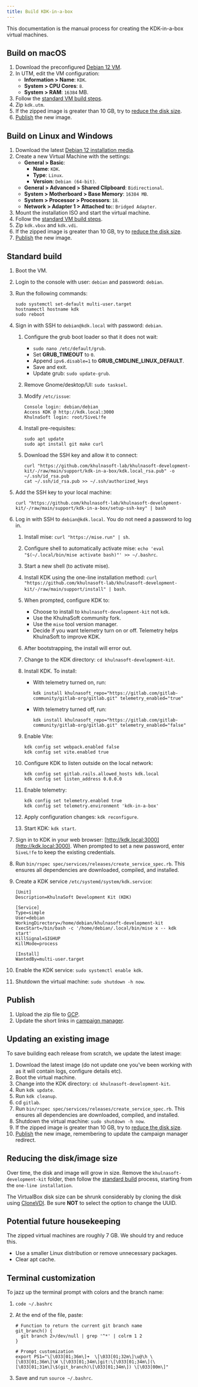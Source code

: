 ```yaml
---
title: Build KDK-in-a-box
---
```


This documentation is the manual process for creating the KDK-in-a-box virtual machines.

## Build on macOS

1. Download the preconfigured [Debian 12 VM](https://mac.getutm.app/gallery/debian-12).
1. In UTM, edit the VM configuration:
   - **Information > Name**: `KDK`.
   - **System > CPU Cores**: `8`.
   - **System > RAM**: `16384` MB.
1. Follow the [standard VM build steps](#standard-build).
1. Zip `kdk.utm`.
1. If the zipped image is greater than 10 GB, try to [reduce the disk size](#reducing-the-diskimage-size).
1. [Publish](#publish) the new image.

## Build on Linux and Windows

1. Download the latest [Debian 12 installation media](https://cdimage.debian.org/debian-cd/current/amd64/iso-cd/).
1. Create a new Virtual Machine with the settings:
   - **General > Basic**:
     - **Name**: `KDK`.
     - **Type**: `Linux`.
     - **Version**: `Debian (64-bit)`.
   - **General > Advanced > Shared Clipboard**: `Bidirectional`.
   - **System > Motherboard > Base Memory**: `16384 MB`.
   - **System > Processor > Processors**: `18`.
   - **Network > Adapter 1 > Attached to:**: `Bridged Adapter`.
1. Mount the installation ISO and start the virtual machine.
1. Follow the [standard VM build steps](#standard-build).
1. Zip `kdk.vbox` and `kdk.vdi`.
1. If the zipped image is greater than 10 GB, try to [reduce the disk size](#reducing-the-diskimage-size).
1. [Publish](#publish) the new image.

## Standard build

1. Boot the VM.
1. Login to the console with user: `debian` and password: `debian`.
1. Run the following commands:

   ```shell
   sudo systemctl set-default multi-user.target
   hostnamectl hostname kdk
   sudo reboot
   ```

1. Sign in with SSH to `debian@kdk.local` with password: `debian`.
   1. Configure the grub boot loader so that it does not wait:
      - `sudo nano /etc/default/grub`.
      - Set **GRUB_TIMEOUT** to `0`.
      - Append `ipv6.disable=1` to **GRUB_CMDLINE_LINUX_DEFAULT**.
      - Save and exit.
      - Update grub: ```sudo update-grub```.
   1. Remove Gnome/desktop/UI: ```sudo tasksel```.
   1. Modify `/etc/issue`:

      ```plaintext
      Console login: debian/debian
      Access KDK @ http://kdk.local:3000
      KhulnaSoft login: root/5iveL!fe
      ```

   1. Install pre-requisites:

      ```shell
      sudo apt update
      sudo apt install git make curl
      ```

   1. Download the SSH key and allow it to connect:

      ```shell
      curl "https://github.com/khulnasoft-lab/khulnasoft-development-kit/-/raw/main/support/kdk-in-a-box/kdk.local_rsa.pub" -o ~/.ssh/id_rsa.pub
      cat ~/.ssh/id_rsa.pub >> ~/.ssh/authorized_keys
      ```

1. Add the SSH key to your local machine:

   ```shell
   curl "https://github.com/khulnasoft-lab/khulnasoft-development-kit/-/raw/main/support/kdk-in-a-box/setup-ssh-key" | bash
   ```

1. Log in with SSH to `debian@kdk.local`. You do not need a password to log in.
   1. Install mise: ```curl "https://mise.run" | sh```.
   1. Configure shell to automatically activate mise: ```echo 'eval "$(~/.local/bin/mise activate bash)"' >> ~/.bashrc```.
   1. Start a new shell (to activate mise).
   1. Install KDK using the one-line installation method: ```curl "https://github.com/khulnasoft-lab/khulnasoft-development-kit/-/raw/main/support/install" | bash```.
   1. When prompted, configure KDK to:
      - Choose to install to `khulnasoft-development-kit` not `kdk`.
      - Use the KhulnaSoft community fork.
      - Use the `mise` tool version manager.
      - Decide if you want telemetry turn on or off. Telemetry helps KhulnaSoft to improve KDK.
   1. After bootstrapping, the install will error out.
   1. Change to the KDK directory: ```cd khulnasoft-development-kit```.
   1. Install KDK. To install:
      - With telemetry turned on, run:
    
        ```shell
        kdk install khulnasoft_repo="https://gitlab.com/gitlab-community/gitlab-org/gitlab.git" telemetry_enabled="true"
        ```

      - With telemetry turned off, run:

        ```shell
        kdk install khulnasoft_repo="https://gitlab.com/gitlab-community/gitlab-org/gitlab.git" telemetry_enabled="false"
        ```

   1. Enable Vite:

      ```shell
      kdk config set webpack.enabled false
      kdk config set vite.enabled true
      ```

   1. Configure KDK to listen outside on the local network:

      ```shell
      kdk config set gitlab.rails.allowed_hosts kdk.local
      kdk config set listen_address 0.0.0.0
      ```

   1. Enable telemetry:

      ```shell
      kdk config set telemetry.enabled true
      kdk config set telemetry.environment 'kdk-in-a-box'
      ```

   1. Apply configuration changes: ```kdk reconfigure```.
   1. Start KDK: ```kdk start```.
1. Sign in to KDK in your web browser: [http://kdk.local:3000](http://kdk.local:3000).
   When prompted to set a new password, enter `5iveL!fe` to keep the existing credentials.
1. Run `bin/rspec spec/services/releases/create_service_spec.rb`.
   This ensures all dependencies are downloaded, compiled, and installed.
1. Create a KDK service `/etc/systemd/system/kdk.service`:

   ```plaintext
   [Unit]
   Description=KhulnaSoft Development Kit (KDK)
   
   [Service]
   Type=simple
   User=debian
   WorkingDirectory=/home/debian/khulnasoft-development-kit
   ExecStart=/bin/bash -c '/home/debian/.local/bin/mise x -- kdk start'
   KillSignal=SIGHUP
   KillMode=process
   
   [Install]
   WantedBy=multi-user.target
   ```

1. Enable the KDK service: ```sudo systemctl enable kdk```.
1. Shutdown the virtual machine: `sudo shutdown -h now`.

## Publish

1. Upload the zip file to [GCP](https://console.cloud.google.com/storage/browser/contributor-success-public).
1. Update the short links in [campaign manager](https://campaign-manager.gitlab.com/campaigns/view/94).

## Updating an existing image

To save building each release from scratch, we update the latest image:

1. Download the latest image (do not update one you've been working with as it will contain logs, configure details etc).
1. Boot the virtual machine.
1. Change into the KDK directory: `cd khulnasoft-development-kit`.
1. Run `kdk update`.
1. Run `kdk cleanup`.
1. cd `gitlab`.
1. Run `bin/rspec spec/services/releases/create_service_spec.rb`.
   This ensures all dependencies are downloaded, compiled, and installed.
1. Shutdown the virtual machine: `sudo shutdown -h now`.
1. If the zipped image is greater than 10 GB, try to [reduce the disk size](#reducing-the-diskimage-size).
1. [Publish](#publish) the new image, remembering to update the campaign manager redirect.

## Reducing the disk/image size

Over time, the disk and image will grow in size.
Remove the `khulnasoft-development-kit` folder,
then follow the [standard build](#standard-build) process,
starting from the `one-line installation`.

The VirtualBox disk size can be shrunk considerably by cloning the disk using [CloneVDI](https://forums.virtualbox.org/viewtopic.php?t=22422).
Be sure **NOT** to select the option to change the UUID.

## Potential future housekeeping

The zipped virtual machines are roughly 7 GB.
We should try and reduce this.

- Use a smaller Linux distribution or remove unnecessary packages.
- Clear apt cache.

## Terminal customization

To jazz up the terminal prompt with colors and the branch name:

1. `code ~/.bashrc`
1. At the end of the file, paste:

   ```shell
   # Function to return the current git branch name
   git_branch() {
     git branch 2>/dev/null | grep '^*' | colrm 1 2
   }

   # Prompt customization
   export PS1="\[\033[01;36m\]➜  \[\033[01;32m\]\u@\h \[\033[01;36m\]\W \[\033[01;34m\]git:\[\033[01;34m\](\[\033[01;31m\]\$(git_branch)\[\033[01;34m\]) \[\033[00m\]"
   ```

1. Save and run `source ~/.bashrc`.
